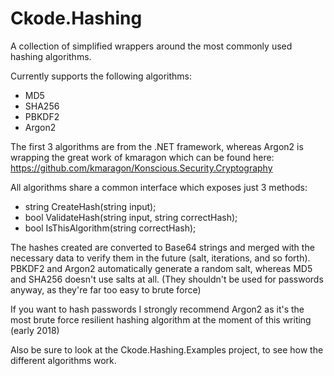 # Ckode.Hashing
A collection of simplified wrappers around the most commonly used hashing algorithms.

Currently supports the following algorithms:
- MD5
- SHA256
- PBKDF2
- Argon2

The first 3 algorithms are from the .NET framework, whereas Argon2 is wrapping the great work of kmaragon which can be found here: https://github.com/kmaragon/Konscious.Security.Cryptography

All algorithms share a common interface which exposes just 3 methods:
- string CreateHash(string input);
- bool ValidateHash(string input, string correctHash);
- bool IsThisAlgorithm(string correctHash);

The hashes created are converted to Base64 strings and merged with the necessary data to verify them in the future (salt, iterations, and so forth).
PBKDF2 and Argon2 automatically generate a random salt, whereas MD5 and SHA256 doesn't use salts at all. (They shouldn't be used for passwords anyway, as they're far too easy to brute force)

If you want to hash passwords I strongly recommend Argon2 as it's the most brute force resilient hashing algorithm at the moment of this writing (early 2018)

Also be sure to look at the Ckode.Hashing.Examples project, to see how the different algorithms work.

